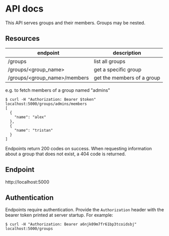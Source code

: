 # API docs

This API serves groups and their members. Groups may be nested.

## Resources


| endpoint  | description  |
|---|---|
|/groups   | list all groups  |
|/groups/<group_name>  | get a specific group  |
|/groups/<group_name>/members  | get the members of a group |

e.g. to fetch members of a group named "admins"

    $ curl -H "Authorization: Bearer $token" localhost:5000/groups/admins/members
    [
      {
        "name": "alex"
      },
      {
        "name": "tristan"
      }
    ]

Endpoints return 200 codes on success. When requesting information about a
group that does not exist, a 404 code is returned.

## Endpoint

http://localhost:5000

## Authentication

Endpoints require authentication. Provide the `Authorization` header with the
bearer token printed at server startup. For example:

    $ curl -H "Authorization: Bearer a6njk09m7fr61bp3tcoidsbj" localhost:5000/groups
